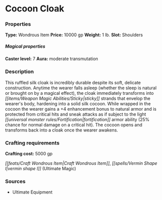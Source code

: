 ﻿---
Title: "Cocoon Cloak"
Type: "Wondrous Item"
Price: "10000 gp"
Weight: "1 lb."
Slot: "Shoulders"
Caster level: "7"
Aura: "moderate transmutation"
Description: |
  "This ruffled silk cloak is incredibly durable despite its soft, delicate construction. Anytime the wearer falls asleep (whether the sleep is natural or brought on by a magical effect), the cloak immediately transforms into sticky strands that envelop the wearer's body, hardening into a solid silk cocoon. While wrapped in the cocoon the wearer gains a +4 enhancement bonus to natural armor and is protected from critical hits and sneak attacks as if subject to the _light fortification_ armor ability (25% chance for normal damage on a critical hit). The cocoon opens and transforms back into a cloak once the wearer awakens."
Crafting cost: "5000 gp"
Sources: "['Ultimate Equipment']"
---

# Cocoon Cloak

### Properties

**Type:** Wondrous Item **Price:** 10000 gp **Weight:** 1 lb. **Slot:** Shoulders

##### Magical properties

**Caster level:** 7 **Aura:** moderate transmutation

### Description

This ruffled silk cloak is incredibly durable despite its soft, delicate construction. Anytime the wearer falls asleep (whether the sleep is natural or brought on by a magical effect), the cloak immediately transforms into _[[items/Weapon Magic Abilities/Sticky|sticky]]_ strands that envelop the wearer's body, hardening into a solid silk cocoon. While wrapped in the cocoon the wearer gains a +4 enhancement bonus to natural armor and is protected from critical hits and sneak attacks as if subject to the light _[[universal monster rules/Fortification|fortification]]_ armor ability (25% chance for normal damage on a critical hit). The cocoon opens and transforms back into a cloak once the wearer awakens.

### Crafting requirements

**Crafting cost:** 5000 gp

_[[feats/Craft Wondrous Item|Craft Wondrous Item]]_, _[[spells/Vermin Shape I|vermin shape I]]_ (Ultimate Magic)

### Sources

* Ultimate Equipment